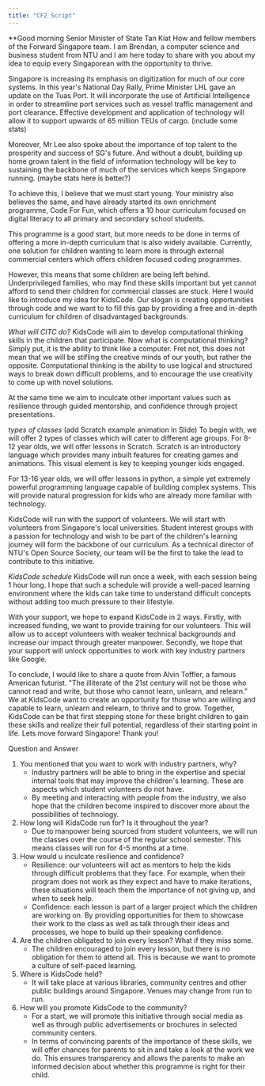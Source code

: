 ```yaml
---
title: "CF2 Script"
---
```

**Good morning Senior Minister of State Tan Kiat How and fellow members of the Forward Singapore team. I am Brendan, a computer science and business student from NTU and I am here today to share with you about my idea to equip every Singaporean with the opportunity to thrive.

Singapore is increasing its emphasis on digitization for much of our core systems. In this year's National Day Rally, Prime Minister LHL gave an update on the Tuas Port. It will incorporate the use of Artificial Intelligence in order to streamline port services such as vessel traffic management and port clearance. Effective development and application of technology will allow it to support upwards of 65 million TEUs of cargo. (include some stats)

Moreover, Mr Lee also spoke about the importance of top talent to the prosperity and success of SG's future. And without a doubt, building up home grown talent in the field of information technology will be key to sustaining the backbone of much of the services which keeps Singapore running. (maybe stats here is better?)

To achieve this, I believe that we must start young. Your ministry also believes the same, and have already started its own enrichment programme, Code For Fun, which offers a 10 hour curriculum focused on digital literacy to all primary and secondary school students. 

This programme is a good start, but more needs to be done in terms of offering a more in-depth curriculum that is also widely available. Currently, one solution for children wanting to learn more is through external commercial centers which offers children focused coding programmes. 

However, this means that some children are being left behind. Underprivileged families, who may find these skills important but yet cannot afford to send their children for commercial classes are stuck. Here I would like to introduce my idea for KidsCode. Our slogan is creating opportunities through code and we want to to fill this gap by providing a free and in-depth curriculum for children of disadvantaged backgrounds.

_What will CITC do?_
KidsCode will aim to develop computational thinking skills in the children that participate. Now what is computational thinking? Simply put, it is the ability to think like a computer. Fret not, this does not mean that we will be stifling the creative minds of our youth, but rather the opposite. Computational thinking is the ability to use logical and structured ways to break down difficult problems, and to encourage the use creativity to come up with novel solutions. 

At the same time we aim to inculcate other important values such as resilience through guided mentorship, and confidence through project presentations.
 
_types of classes_ (add Scratch example animation in Slide)
To begin with, we will offer 2 types of classes which will cater to different age groups. For 8-12 year olds, we will offer lessons in Scratch. Scratch is an introductory language which provides many inbuilt features for creating games and animations. This visual element is key to keeping younger kids engaged.

For 13-16 year olds, we will offer lessons in python, a simple yet extremely powerful programming language capable of building complex systems. This will provide natural progression for kids who are already more familiar with technology.

KidsCode will run with the support of volunteers. We will start with volunteers from Singapore's local universities. Student interest groups with a passion for technology and wish to be part of the children's learning journey will form the backbone of our curriculum. As a technical director of NTU's Open Source Society, our team will be the first to take the lead to contribute to this initiative.

_KidsCode schedule_
KidsCode will run once a week, with each session being 1 hour long. I hope that such a schedule will provide a well-paced learning environment where the kids can take time to understand difficult concepts without adding too much pressure to their lifestyle.

With your support, we hope to expand KidsCode in 2 ways.
Firstly, with increased funding, we want to provide training for our volunteers. This will allow us to accept volunteers with weaker technical backgrounds and increase our impact through greater manpower.
Secondly, we hope that your support will unlock opportunities to work with key industry partners like Google. 

To conclude, I would like to share a quote from Alvin Toffler, a famous American futurist. "The illiterate of the 21st century will not be those who cannot read and write, but those who cannot learn, unlearn, and relearn." 
We at KidsCode want to create an opportunity for those who are willing and capable to learn, unlearn and relearn, to thrive and to grow. Together, KidsCode can be that first stepping stone for these bright children to gain these skills and realize their full potential, regardless of their starting point in life. Lets move forward Singapore! Thank you!


Question and Answer

1. You mentioned that you want to work with industry partners, why?
	- Industry partners will be able to bring in the expertise and special internal tools that may improve the children's learning. These are aspects which student volunteers do not have. 
	- By meeting and interacting with people from the industry, we also hope that the children become inspired to discover more about the possibilities of technology.
2. How long will KidsCode run for? Is it throughout the year?
	- Due to manpower being sourced from student volunteers, we will run the classes over the course of the regular school semester. This means classes will run for 4-5 months at a time. 
3. How would u inculcate resilience and confidence?
	- Resilience: our volunteers will act as mentors to help the kids through difficult problems that they face. For example, when their program does not work as they expect and have to make iterations, these situations will teach them the importance of not giving up, and when to seek help.
	- Confidence: each lesson is part of a larger project which the children are working on. By providing opportunities for them to showcase their work to the class as well as talk through their ideas and processes, we hope to build up their speaking confidence.
4. Are the children obligated to join every lesson? What if they miss some.
	- The children encouraged to join every lesson, but there is no obligation for them to attend all. This is because we want to promote a culture of self-paced learning. 
5. Where is KidsCode held?
	- It will take place at various libraries, community centres and other public buildings around Singapore. Venues may change from run to run.
6. How will you promote KidsCode to the community?
	- For a start, we will promote this initiative through social media as well as through public advertisements or brochures in selected community centers.
	- In terms of convincing parents of the importance of these skills, we will offer chances for parents to sit in and take a look at the work we do. This ensures transparency and allows the parents to make an informed decision about whether this programme is right for their child.
